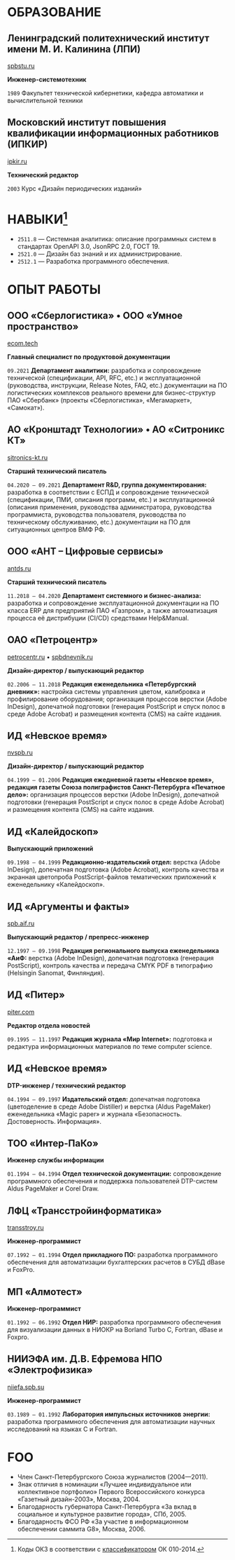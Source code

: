 # ОБРАЗОВАНИЕ

## Ленинградский политехнический институт имени М. И. Калинина (ЛПИ)

[spbstu.ru](https://www.spbstu.ru/)

**Инженер-системотехник**

`1989` Факультет технической кибернетики, кафедра автоматики и вычислительной техники

## Московский институт повышения квалификации информационных работников (ИПКИР)

[ipkir.ru](https://ipkir.ru/)

**Технический редактор**

`2003` Курс «Дизайн периодических изданий»

# НАВЫКИ[^*]

- `2511.8` — Системная аналитика: описание программных систем в стандартах OpenAPI 3.0, JsonRPC 2.0, ГОСТ 19.
- `2521.0` — Дизайн баз знаний и их администрирование.
- `2512.1` — Разработка программного обеспечения.

# ОПЫТ РАБОТЫ

## ООО «Сберлогистика» &bull; ООО «Умное пространство»

[ecom.tech](https://ecom.tech/)

**Главный специалист по продуктовой документации**

`09.2021` **Департамент аналитики:** разработка и сопровождение технической (спецификации, API, RFC, etc.) и эксплуатационной (руководства, инструкции, Release Notes, FAQ, etc.) документации на ПО логистических комплексов реального времени для бизнес-структур ПАО «Сбербанк» (проекты «Сберлогистика», «Мегамаркет», «Самокат»).

## АО «Кронштадт Технологии» &bull; АО «Ситроникс КТ»

[sitronics-kt.ru](https://sitronics-kt.ru/)

**Старший технический писатель**

`04.2020 — 09.2021` **Департамент R&D, группа документирования:** разработка в соответствии с ЕСПД и сопровождение технической (спецификации, ПМИ, описания программ, etc.) и эксплуатационной (описания применения, руководства администратора, руководства программиста, руководства пользователя, руководства по техническому обслуживанию, etc.) документации на ПО для ситуационных центров ВМФ РФ.

## ООО «АНТ – Цифровые сервисы»

[antds.ru](https://antds.ru/)

**Старший технический писатель**

`11.2018 — 04.2020` **Департамент системного и бизнес-анализа:** разработка и сопровождение эксплуатационной документации на ПО класса ERP для предприятий ПАО «Газпром», а также автоматизация процесса её дистрибуции (CI/CD) средствами Help&Manual.

## ОАО «Петроцентр»

[petrocentr.ru](https://www.petrocentr.ru/) &bull; [spbdnevnik.ru](https://spbdnevnik.ru/)

**Дизайн-директор / выпускающий редактор**

`02.2006 — 11.2018` **Редакция еженедельника «Петербургский дневник»:** настройка системы управления цветом, калибровка и профилирование оборудования; организация процессов верстки (Adobe InDesign), допечатной подготовки (генерация PostScript и спуск полос в среде Adobe Acrobat) и размещения контента (CMS) на сайте издания.

## ИД «Невское время»

[nvspb.ru](https://nvspb.ru/)

**Дизайн-директор / выпускающий редактор**

`04.1999 — 01.2006` **Редакция ежедневной газеты «Невское время», редакция газеты Союза полиграфистов Санкт-Петербурга «Печатное дело»:** организация процессов верстки (Adobe InDesign), допечатной подготовки (генерация PostScript и спуск полос в среде Adobe Acrobat) и размещения контента (CMS) на сайте издания.

## ИД «Калейдоскоп»

**Выпускающий приложений**

`09.1998 — 04.1999` **Редакционно-издательский отдел:** верстка (Adobe InDesign), допечатная подготовка (Adobe Acrobat), контроль качества и экранная цветопроба PostScript-файлов тематических приложений к еженедельнику «Калейдоскоп».

## ИД «Аргументы и факты»

[spb.aif.ru](https://spb.aif.ru/)

**Выпускающий редактор / препресс-инженер**

`12.1997 — 09.1998` **Редакция регионального выпуска еженедельника «АиФ:** верстка (Adobe InDesign), допечатная подготовка (генерация PostScript), контроль качества и передача CMYK PDF в типографию (Helsingin Sanomat, Финляндия).

## ИД «Питер»

[piter.com](https://www.piter.com/)

**Редактор отдела новостей**

`09.1995 — 11.1997` **Редакция журнала «Мир Internet»:** подготовка и редактура информационных материалов по теме computer science.

## ИД «Невское время»

**DTP-инженер / технический редактор**

`04.1994 — 09.1997` **Издательский отдел:** допечатная подготовка (цветоделение в среде Adobe Distiller) и верстка (Aldus PageMaker) еженедельника «Magic paper» и журнала «Безопасность. Достоверность. Информация».

## ТОО «Интер-ПаКо»

**Инженер службы информации**

`01.1994 — 04.1994` **Отдел технической документации:** сопровождение программного обеспечения и поддержка пользователей DTP-систем Aldus PageMaker и Corel Draw.

## ЛФЦ «Трансстройинформатика»

[transstroy.ru](http://transstroy.ru/)

**Инженер-программист**

`07.1992 — 01.1994` **Отдел прикладного ПО:** разработка программного обеспечения для автоматизации бухгалтерских расчетов в СУБД dBase и FoxPro.

## МП «Алмотест»

**Инженер-программист**

`01.1992 — 06.1992` **Отдел НИР:** разработка программного обеспечения для визуализации данных в НИОКР на Borland Turbo C, Fortran, dBase и Foxpro.

## НИИЭФА им. Д.В. Ефремова НПО «Электрофизика»

[niiefa.spb.su](http://niiefa.spb.su/)

**Инженер-программист**

`03.1989 — 01.1992` **Лаборатория импульсных источников энергии:** разработка программного обеспечения для автоматизации научных исследований на языках C и Fortran.

# FOO

- Член Санкт-Петербургского Союза журналистов (2004—2011).
- Знак отличия в номинации «Лучшее индивидуальное или коллективное портфолио» Первого Всероссийского конкурса «Газетный дизайн-2003», Москва, 2004.
- Благодарность губернатора Санкт-Петербурга «За вклад в социальное и культурное развитие города», СПб, 2005.
- Благодарность ФСО РФ «За участие в информационном обеспечении саммита G8», Москва, 2006.


[^*]: Коды ОКЗ в соответствии с [классификатором](https://classifikators.ru/okz/25) ОК 010-2014.
